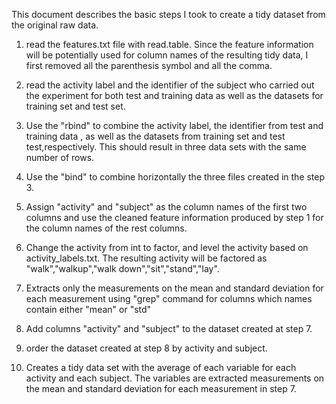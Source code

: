 This document describes the basic steps I took to create a tidy dataset from the original raw data.

1. read the features.txt file with read.table. Since the feature information will be potentially used for column names of the resulting tidy data, I first removed all the parenthesis symbol and all the comma.

2. read the activity label and the identifier of the subject who carried out the experiment for both test and training data as well as the datasets for training set and test set.

3. Use the "rbind" to combine the activity label, the identifier from test and training data , as well as the datasets from training set and test test,respectively. This should result in three data sets with the same number of rows. 

4. Use the "bind" to combine horizontally the three files created in the step 3.

5. Assign "activity" and "subject" as the column names of the first two columns and use the cleaned feature information produced by step 1 for the column names of the rest columns.

6. Change the activity from int to factor, and level the activity based on activity_labels.txt. The resulting activity will be factored as "walk","walkup","walk down","sit","stand","lay".

7. Extracts only the measurements on the mean and standard deviation for each measurement using
"grep" command for columns which names contain either "mean" or "std"

8. Add columns "activity" and "subject" to the dataset created at step 7.

9. order the dataset created at step 8 by activity and subject.

10. Creates a tidy data set with the average of each variable for each activity and each subject. The variables are extracted measurements on the mean and standard deviation for each measurement in step 7.
